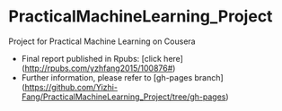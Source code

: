 # PracticalMachineLearning_Project
Project for Practical Machine Learning on Cousera
* Final report published in Rpubs: [click here] (http://rpubs.com/yzhfang2015/100876#)
* Further information, please refer to [gh-pages branch] (https://github.com/Yizhi-Fang/PracticalMachineLearning_Project/tree/gh-pages)
